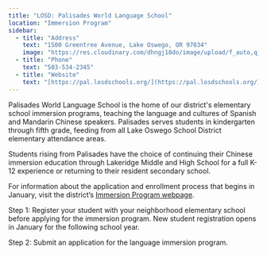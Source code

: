 ```yaml
---
title: "LOSD: Palisades World Language School"
location: "Immersion Program"
sidebar:
  - title: "Address"
    text: "1500 Greentree Avenue, Lake Oswego, OR 97034"
    image: "https://res.cloudinary.com/dhngj18do/image/upload/f_auto,q_auto/v1/images/activities/Pal_logo"
  - title: "Phone"
    text: "503-534-2345"
  - title: "Website"
    text: "[https://pal.losdschools.org/](https://pal.losdschools.org/)"
---
```


Palisades World Language School is the home of our district's elementary school immersion programs, teaching the language and cultures of Spanish and Mandarin Chinese speakers. Palisades serves students in kindergarten through fifth grade, feeding from all Lake Oswego School District elementary attendance areas.

Students rising from Palisades have the choice of continuing their Chinese immersion education through Lakeridge Middle and High School for a full K-12 experience or returning to their resident secondary school.

For information about the application and enrollment process that begins in January, visit the district’s [Immersion Program webpage](https://www.losdschools.org/curriculum-instruction/language-immersion-programs).

Step 1: Register your student with your neighborhood elementary school before applying for the immersion program. New student registration opens in January for the following school year.

Step 2: Submit an application for the language immersion program.
